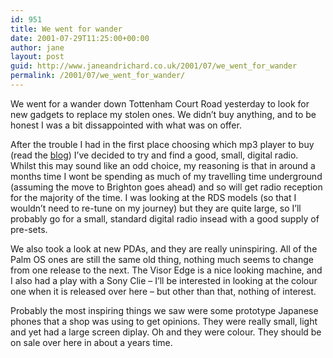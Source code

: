 ```yaml
---
id: 951
title: We went for wander
date: 2001-07-29T11:25:00+00:00
author: jane
layout: post
guid: http://www.janeandrichard.co.uk/2001/07/we_went_for_wander
permalink: /2001/07/we_went_for_wander/
---
```

We went for a wander down Tottenham Court Road yesterday to look for new gadgets to replace my stolen ones. We didn&#8217;t buy anything, and to be honest I was a bit dissappointed with what was on offer.

After the trouble I had in the first place choosing which mp3 player to buy (read the [blog](http://www.janeandrichard.co.uk/2001/05/new_toy_for_jane)) I&#8217;ve decided to try and find a good, small, digital radio. Whilst this may sound like an odd choice, my reasoning is that in around a months time I wont be spending as much of my travelling time underground (assuming the move to Brighton goes ahead) and so will get radio reception for the majority of the time. I was looking at the RDS models (so that I wouldn&#8217;t need to re-tune on my journey) but they are quite large, so I&#8217;ll probably go for a small, standard digital radio insead with a good supply of pre-sets.

We also took a look at new PDAs, and they are really uninspiring. All of the Palm OS ones are still the same old thing, nothing much seems to change from one release to the next. The Visor Edge is a nice looking machine, and I also had a play with a Sony Clie &#8211; I&#8217;ll be interested in looking at the colour one when it is released over here &#8211; but other than that, nothing of interest.

Probably the most inspiring things we saw were some prototype Japanese phones that a shop was using to get opinions. They were really small, light and yet had a large screen diplay. Oh and they were colour. They should be on sale over here in about a years time.